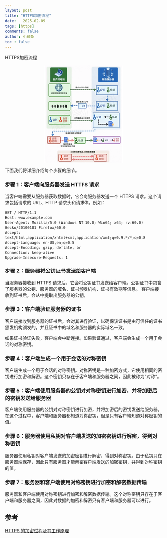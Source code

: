 ```yaml
---
layout: post
title: "HTTPS加密流程"
date:   2025-02-09
tags: [https]
comments: false
author: 小辣条
toc : false
---
```


HTTPS加密流程
<!-- more -->
<div style="display: flex; justify-content: center;"> 
<img src="https://raw.githubusercontent.com/swh0318/swh0318.github.io/refs/heads/main/_posts/2025/assets/2025-02-09-https_jiamiguocheng/image.png" width="50%" height="50%" />
</div>

下面我们将详细介绍每个步骤的细节。

### 步骤 1：客户端向服务器发送 HTTPS 请求
当客户端需要从服务器获取数据时，它会向服务器发送一个 HTTPS 请求。这个请求包括请求的 URL、HTTP 请求头和请求体。例如：
```
GET / HTTP/1.1
Host: www.example.com
User-Agent: Mozilla/5.0 (Windows NT 10.0; Win64; x64; rv:60.0) Gecko/20100101 Firefox/60.0
Accept: text/html,application/xhtml+xml,application/xml;q=0.9,*/*;q=0.8
Accept-Language: en-US,en;q=0.5
Accept-Encoding: gzip, deflate, br
Connection: keep-alive
Upgrade-Insecure-Requests: 1

```
### 步骤 2：服务器将公钥证书发送给客户端
当服务器接收到 HTTPS 请求后，它会将公钥证书发送给客户端。公钥证书中包含了服务器的公钥、服务器的域名、证书颁发机构、证书有效期等信息。
客户端接收到证书后，会从中提取出服务器的公钥。

### 步骤 3：客户端验证服务器的证书
客户端接收到服务器的证书后，会对其进行验证，以确保该证书是由可信任的证书颁发机构颁发的，并且证书中的域名和服务器的实际域名一致。

如果证书验证失败，客户端会中断连接。如果验证通过，客户端会生成一个用于会话的对称密钥。

### 步骤 4：客户端生成一个用于会话的对称密钥
客户端生成一个用于会话的对称密钥。对称密钥是一种加密方式，它使用相同的密钥进行加密和解密。这个密钥只存在于客户端和服务器之间，因此被称为“对称”。

### 步骤 5：客户端使用服务器的公钥对对称密钥进行加密，并将加密后的密钥发送给服务器
客户端使用服务器的公钥对对称密钥进行加密，并将加密后的密钥发送给服务器。在这个过程中，客户端和服务器都知道对称密钥，但是只有客户端知道对称密钥的值。

### 步骤 6：服务器使用私钥对客户端发送的加密密钥进行解密，得到对称密钥
服务器使用私钥对客户端发送的加密密钥进行解密，得到对称密钥。由于私钥只在服务器端保存，因此只有服务器才能解密客户端发送的加密密钥，并得到对称密钥的值。

### 步骤 7：服务器和客户端使用对称密钥进行加密和解密数据传输
服务器和客户端使用对称密钥进行加密和解密数据传输。这个对称密钥只存在于客户端和服务器之间，因此对数据的加密和解密只有客户端和服务器可以进行。

## 参考
[HTTPS 的加密过程及其工作原理](https://xie.infoq.cn/article/007a9bd16f44303fbd8b40689)
